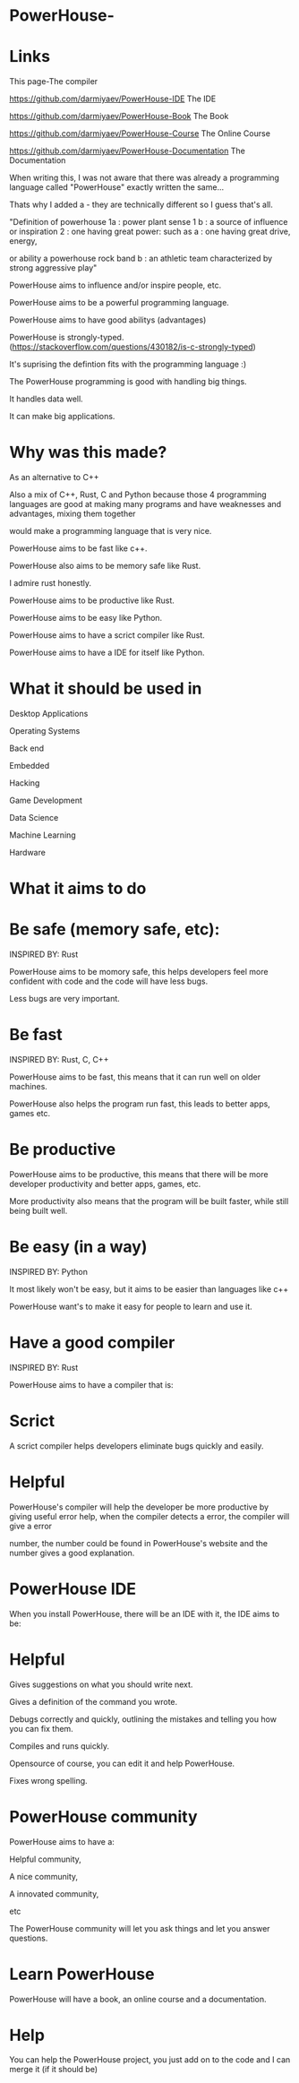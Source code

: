 # PowerHouse-
# Links
This page-The compiler

https://github.com/darmiyaev/PowerHouse-IDE The IDE

https://github.com/darmiyaev/PowerHouse-Book The Book

https://github.com/darmiyaev/PowerHouse-Course The Online Course

https://github.com/darmiyaev/PowerHouse-Documentation The Documentation

When writing this, I was not aware that there was already a programming language called "PowerHouse" exactly written the same...

Thats why I added a - they are technically different so I guess that's all.

"Definition of powerhouse  1a : power plant sense 1 b : a source of influence or inspiration 2 : one having great power: such as a : one having great drive, energy,

or ability a powerhouse rock band b : an athletic team characterized by strong aggressive play"

PowerHouse aims to influence and/or inspire people, etc.

PowerHouse aims to be a powerful programming language.

PowerHouse aims to have good abilitys (advantages)

PowerHouse is strongly-typed. (https://stackoverflow.com/questions/430182/is-c-strongly-typed)

It's suprising the defintion fits with the programming language :)

The PowerHouse programming is good with handling big things.

It handles data well.

It can make big applications.
# Why was this made?
As an alternative to C++

Also a mix of C++, Rust, C and Python because those 4 programming languages are good at making many programs and have weaknesses and advantages, mixing them together

would make a programming language that is very nice.

PowerHouse aims to be fast like c++.

PowerHouse also aims to be memory safe like Rust.

I admire rust honestly.

PowerHouse aims to be productive like Rust.

PowerHouse aims to be easy like Python.

PowerHouse aims to have a scrict compiler like Rust.

PowerHouse aims to have a IDE for itself like Python.

# What it should be used in
Desktop Applications

Operating Systems

Back end

Embedded

Hacking

Game Development

Data Science

Machine Learning

Hardware
# What it aims to do
# Be safe (memory safe, etc):
INSPIRED BY: Rust

PowerHouse aims to be momory safe, this helps developers feel more confident with code and the code will have less bugs.

Less bugs are very important.
# Be fast
INSPIRED BY: Rust, C, C++

PowerHouse aims to be fast, this means that it can run well on older machines.

PowerHouse also helps the program run fast, this leads to better apps, games etc.
# Be productive
PowerHouse aims to be productive, this means that there will be more developer productivity and better apps, games, etc.

More productivity also means that the program will be built faster, while still being built well.
# Be easy (in a way)
INSPIRED BY: Python

It most likely won't be easy, but it aims to be easier than languages like c++

PowerHouse want's to make it easy for people to learn and use it.
# Have a good compiler
INSPIRED BY: Rust

PowerHouse aims to have a compiler that is:
# Scrict
A scrict compiler helps developers eliminate bugs quickly and easily.
# Helpful
PowerHouse's compiler will help the developer be more productive by giving useful error help, when the compiler detects a error, the compiler will give a error 

number, the number could be found in PowerHouse's website and the number gives a good explanation.
# PowerHouse IDE
When you install PowerHouse, there will be an IDE with it, the IDE aims to be:
# Helpful
Gives suggestions on what you should write next.

Gives a definition of the command you wrote.

Debugs correctly and quickly, outlining the mistakes and telling you how you can fix them.

Compiles and runs quickly.

Opensource of course, you can edit it and help PowerHouse.

Fixes wrong spelling.
# PowerHouse community
PowerHouse aims to have a:

Helpful community,

A nice community,

A innovated community,

etc

The PowerHouse community will let you ask things and let you answer questions.
# Learn PowerHouse
PowerHouse will have a book, an online course and a documentation.
# Help
You can help the PowerHouse project, you just add on to the code and I can merge it (if it should be)
